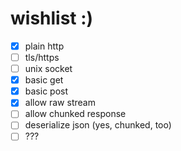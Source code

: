 # wishlist :)

* [x] plain http
* [ ] tls/https
* [ ] unix socket
* [x] basic get 
* [x] basic post 
* [x] allow raw stream
* [ ] allow chunked response
* [ ] deserialize json (yes, chunked, too)
* [ ] ???
